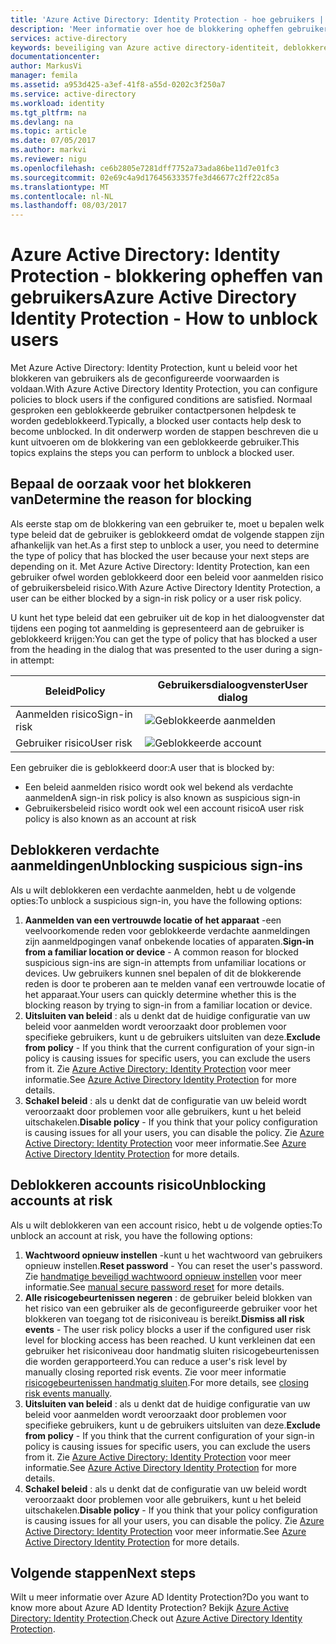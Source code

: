 ```yaml
---
title: 'Azure Active Directory: Identity Protection - hoe gebruikers | Microsoft Docs'
description: 'Meer informatie over hoe de blokkering opheffen gebruikers die zijn geblokkeerd door een Azure Active Directory: Identity Protection-beleid.'
services: active-directory
keywords: beveiliging van Azure active directory-identiteit, deblokkeren van gebruiker
documentationcenter: 
author: MarkusVi
manager: femila
ms.assetid: a953d425-a3ef-41f8-a55d-0202c3f250a7
ms.service: active-directory
ms.workload: identity
ms.tgt_pltfrm: na
ms.devlang: na
ms.topic: article
ms.date: 07/05/2017
ms.author: markvi
ms.reviewer: nigu
ms.openlocfilehash: ce6b2805e7281dff7752a73ada86be11d7e01fc3
ms.sourcegitcommit: 02e69c4a9d17645633357fe3d46677c2ff22c85a
ms.translationtype: MT
ms.contentlocale: nl-NL
ms.lasthandoff: 08/03/2017
---
```

# <a name="azure-active-directory-identity-protection---how-to-unblock-users"></a><span data-ttu-id="3bfbd-104">Azure Active Directory: Identity Protection - blokkering opheffen van gebruikers</span><span class="sxs-lookup"><span data-stu-id="3bfbd-104">Azure Active Directory Identity Protection - How to unblock users</span></span>
<span data-ttu-id="3bfbd-105">Met Azure Active Directory: Identity Protection, kunt u beleid voor het blokkeren van gebruikers als de geconfigureerde voorwaarden is voldaan.</span><span class="sxs-lookup"><span data-stu-id="3bfbd-105">With Azure Active Directory Identity Protection, you can configure policies to block users if the configured conditions are satisfied.</span></span> <span data-ttu-id="3bfbd-106">Normaal gesproken een geblokkeerde gebruiker contactpersonen helpdesk te worden gedeblokkeerd.</span><span class="sxs-lookup"><span data-stu-id="3bfbd-106">Typically, a blocked user contacts help desk to become unblocked.</span></span> <span data-ttu-id="3bfbd-107">In dit onderwerp worden de stappen beschreven die u kunt uitvoeren om de blokkering van een geblokkeerde gebruiker.</span><span class="sxs-lookup"><span data-stu-id="3bfbd-107">This topics explains the steps you can perform to unblock a blocked user.</span></span>

## <a name="determine-the-reason-for-blocking"></a><span data-ttu-id="3bfbd-108">Bepaal de oorzaak voor het blokkeren van</span><span class="sxs-lookup"><span data-stu-id="3bfbd-108">Determine the reason for blocking</span></span>
<span data-ttu-id="3bfbd-109">Als eerste stap om de blokkering van een gebruiker te, moet u bepalen welk type beleid dat de gebruiker is geblokkeerd omdat de volgende stappen zijn afhankelijk van het.</span><span class="sxs-lookup"><span data-stu-id="3bfbd-109">As a first step to unblock a user, you need to determine the type of policy that has blocked the user because your next steps are depending on it.</span></span>
<span data-ttu-id="3bfbd-110">Met Azure Active Directory: Identity Protection, kan een gebruiker ofwel worden geblokkeerd door een beleid voor aanmelden risico of gebruikersbeleid risico.</span><span class="sxs-lookup"><span data-stu-id="3bfbd-110">With Azure Active Directory Identity Protection, a user can be either blocked by a sign-in risk policy or a user risk policy.</span></span>

<span data-ttu-id="3bfbd-111">U kunt het type beleid dat een gebruiker uit de kop in het dialoogvenster dat tijdens een poging tot aanmelding is gepresenteerd aan de gebruiker is geblokkeerd krijgen:</span><span class="sxs-lookup"><span data-stu-id="3bfbd-111">You can get the type of policy that has blocked a user from the heading in the dialog that was presented to the user during a sign-in attempt:</span></span>

| <span data-ttu-id="3bfbd-112">Beleid</span><span class="sxs-lookup"><span data-stu-id="3bfbd-112">Policy</span></span> | <span data-ttu-id="3bfbd-113">Gebruikersdialoogvenster</span><span class="sxs-lookup"><span data-stu-id="3bfbd-113">User dialog</span></span> |
| --- | --- |
| <span data-ttu-id="3bfbd-114">Aanmelden risico</span><span class="sxs-lookup"><span data-stu-id="3bfbd-114">Sign-in risk</span></span> |![Geblokkeerde aanmelden](./media/active-directory-identityprotection-unblock-howto/02.png) |
| <span data-ttu-id="3bfbd-116">Gebruiker risico</span><span class="sxs-lookup"><span data-stu-id="3bfbd-116">User risk</span></span> |![Geblokkeerde account](./media/active-directory-identityprotection-unblock-howto/104.png) |

<span data-ttu-id="3bfbd-118">Een gebruiker die is geblokkeerd door:</span><span class="sxs-lookup"><span data-stu-id="3bfbd-118">A user that is blocked by:</span></span>

* <span data-ttu-id="3bfbd-119">Een beleid aanmelden risico wordt ook wel bekend als verdachte aanmelden</span><span class="sxs-lookup"><span data-stu-id="3bfbd-119">A sign-in risk policy is also known as suspicious sign-in</span></span>
* <span data-ttu-id="3bfbd-120">Gebruikersbeleid risico wordt ook wel een account risico</span><span class="sxs-lookup"><span data-stu-id="3bfbd-120">A user risk policy is also known as an account at risk</span></span>

## <a name="unblocking-suspicious-sign-ins"></a><span data-ttu-id="3bfbd-121">Deblokkeren verdachte aanmeldingen</span><span class="sxs-lookup"><span data-stu-id="3bfbd-121">Unblocking suspicious sign-ins</span></span>
<span data-ttu-id="3bfbd-122">Als u wilt deblokkeren een verdachte aanmelden, hebt u de volgende opties:</span><span class="sxs-lookup"><span data-stu-id="3bfbd-122">To unblock a suspicious sign-in, you have the following options:</span></span>

1. <span data-ttu-id="3bfbd-123">**Aanmelden van een vertrouwde locatie of het apparaat** -een veelvoorkomende reden voor geblokkeerde verdachte aanmeldingen zijn aanmeldpogingen vanaf onbekende locaties of apparaten.</span><span class="sxs-lookup"><span data-stu-id="3bfbd-123">**Sign-in from a familiar location or device** - A common reason for blocked suspicious sign-ins are sign-in attempts from unfamiliar locations or devices.</span></span> <span data-ttu-id="3bfbd-124">Uw gebruikers kunnen snel bepalen of dit de blokkerende reden is door te proberen aan te melden vanaf een vertrouwde locatie of het apparaat.</span><span class="sxs-lookup"><span data-stu-id="3bfbd-124">Your users can quickly determine whether this is the blocking reason by trying to sign-in from a familiar location or device.</span></span>
2. <span data-ttu-id="3bfbd-125">**Uitsluiten van beleid** : als u denkt dat de huidige configuratie van uw beleid voor aanmelden wordt veroorzaakt door problemen voor specifieke gebruikers, kunt u de gebruikers uitsluiten van deze.</span><span class="sxs-lookup"><span data-stu-id="3bfbd-125">**Exclude from policy** - If you think that the current configuration of your sign-in policy is causing issues for specific users, you can exclude the users from it.</span></span> <span data-ttu-id="3bfbd-126">Zie [Azure Active Directory: Identity Protection](active-directory-identityprotection.md) voor meer informatie.</span><span class="sxs-lookup"><span data-stu-id="3bfbd-126">See [Azure Active Directory Identity Protection](active-directory-identityprotection.md) for more details.</span></span>
3. <span data-ttu-id="3bfbd-127">**Schakel beleid** : als u denkt dat de configuratie van uw beleid wordt veroorzaakt door problemen voor alle gebruikers, kunt u het beleid uitschakelen.</span><span class="sxs-lookup"><span data-stu-id="3bfbd-127">**Disable policy** - If you think that your policy configuration is causing issues for all your users, you can disable the policy.</span></span> <span data-ttu-id="3bfbd-128">Zie [Azure Active Directory: Identity Protection](active-directory-identityprotection.md) voor meer informatie.</span><span class="sxs-lookup"><span data-stu-id="3bfbd-128">See [Azure Active Directory Identity Protection](active-directory-identityprotection.md) for more details.</span></span>

## <a name="unblocking-accounts-at-risk"></a><span data-ttu-id="3bfbd-129">Deblokkeren accounts risico</span><span class="sxs-lookup"><span data-stu-id="3bfbd-129">Unblocking accounts at risk</span></span>
<span data-ttu-id="3bfbd-130">Als u wilt deblokkeren van een account risico, hebt u de volgende opties:</span><span class="sxs-lookup"><span data-stu-id="3bfbd-130">To unblock an account at risk, you have the following options:</span></span>

1. <span data-ttu-id="3bfbd-131">**Wachtwoord opnieuw instellen** -kunt u het wachtwoord van gebruikers opnieuw instellen.</span><span class="sxs-lookup"><span data-stu-id="3bfbd-131">**Reset password** - You can reset the user's password.</span></span> <span data-ttu-id="3bfbd-132">Zie [handmatige beveiligd wachtwoord opnieuw instellen](active-directory-identityprotection.md#manual-secure-password-reset) voor meer informatie.</span><span class="sxs-lookup"><span data-stu-id="3bfbd-132">See [manual secure password reset](active-directory-identityprotection.md#manual-secure-password-reset) for more details.</span></span>
2. <span data-ttu-id="3bfbd-133">**Alle risicogebeurtenissen negeren** : de gebruiker beleid blokken van het risico van een gebruiker als de geconfigureerde gebruiker voor het blokkeren van toegang tot de risiconiveau is bereikt.</span><span class="sxs-lookup"><span data-stu-id="3bfbd-133">**Dismiss all risk events** - The user risk policy blocks a user if the configured user risk level for blocking access has been reached.</span></span> <span data-ttu-id="3bfbd-134">U kunt verkleinen dat een gebruiker het risiconiveau door handmatig sluiten risicogebeurtenissen die worden gerapporteerd.</span><span class="sxs-lookup"><span data-stu-id="3bfbd-134">You can reduce a user's risk level by manually closing reported risk events.</span></span> <span data-ttu-id="3bfbd-135">Zie voor meer informatie [risicogebeurtenissen handmatig sluiten](active-directory-identityprotection.md#closing-risk-events-manually).</span><span class="sxs-lookup"><span data-stu-id="3bfbd-135">For more details, see [closing risk events manually](active-directory-identityprotection.md#closing-risk-events-manually).</span></span>
3. <span data-ttu-id="3bfbd-136">**Uitsluiten van beleid** : als u denkt dat de huidige configuratie van uw beleid voor aanmelden wordt veroorzaakt door problemen voor specifieke gebruikers, kunt u de gebruikers uitsluiten van deze.</span><span class="sxs-lookup"><span data-stu-id="3bfbd-136">**Exclude from policy** - If you think that the current configuration of your sign-in policy is causing issues for specific users, you can exclude the users from it.</span></span> <span data-ttu-id="3bfbd-137">Zie [Azure Active Directory: Identity Protection](active-directory-identityprotection.md) voor meer informatie.</span><span class="sxs-lookup"><span data-stu-id="3bfbd-137">See [Azure Active Directory Identity Protection](active-directory-identityprotection.md) for more details.</span></span>
4. <span data-ttu-id="3bfbd-138">**Schakel beleid** : als u denkt dat de configuratie van uw beleid wordt veroorzaakt door problemen voor alle gebruikers, kunt u het beleid uitschakelen.</span><span class="sxs-lookup"><span data-stu-id="3bfbd-138">**Disable policy** - If you think that your policy configuration is causing issues for all your users, you can disable the policy.</span></span> <span data-ttu-id="3bfbd-139">Zie [Azure Active Directory: Identity Protection](active-directory-identityprotection.md) voor meer informatie.</span><span class="sxs-lookup"><span data-stu-id="3bfbd-139">See [Azure Active Directory Identity Protection](active-directory-identityprotection.md) for more details.</span></span>

## <a name="next-steps"></a><span data-ttu-id="3bfbd-140">Volgende stappen</span><span class="sxs-lookup"><span data-stu-id="3bfbd-140">Next steps</span></span>
 <span data-ttu-id="3bfbd-141">Wilt u meer informatie over Azure AD Identity Protection?</span><span class="sxs-lookup"><span data-stu-id="3bfbd-141">Do you want to know more about Azure AD Identity Protection?</span></span> <span data-ttu-id="3bfbd-142">Bekijk [Azure Active Directory: Identity Protection](active-directory-identityprotection.md).</span><span class="sxs-lookup"><span data-stu-id="3bfbd-142">Check out [Azure Active Directory Identity Protection](active-directory-identityprotection.md).</span></span>
